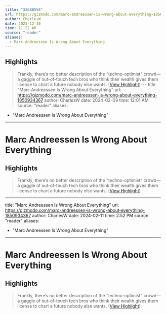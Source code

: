 ```yaml
---
title: "33688558"
url: https://gizmodo.com/marc-andreessen-is-wrong-about-everything-1850934367
author: CharlesW
date: 2023-12-10
time: 11:22 AM
source: "reader"
aliases:
  - Marc Andreessen Is Wrong About Everything
---
```

## Highlights
> Frankly, there’s no better description of the “techno-optimist” crowd—a gaggle of out-of-touch tech bros who think their wealth gives them license to chart a future nobody else wants. ([View Highlight](https://read.readwise.io/read/01he020gwn8q2dc4fnj90cnmh7))---
title: "Marc Andreessen Is Wrong About Everything"
url: https://gizmodo.com/marc-andreessen-is-wrong-about-everything-1850934367
author: CharlesW
date: 2024-02-09
time: 12:01 AM
source: "reader"
aliases:
  - "Marc Andreessen Is Wrong About Everything"
---
# Marc Andreessen Is Wrong About Everything

## Highlights
> Frankly, there’s no better description of the “techno-optimist” crowd—a gaggle of out-of-touch tech bros who think their wealth gives them license to chart a future nobody else wants. ([View Highlight](https://read.readwise.io/read/01he020gwn8q2dc4fnj90cnmh7))

---
title: "Marc Andreessen Is Wrong About Everything"
url: https://gizmodo.com/marc-andreessen-is-wrong-about-everything-1850934367
author: CharlesW
date: 2024-02-11
time: 2:52 PM
source: "reader"
aliases:
  - "Marc Andreessen Is Wrong About Everything"
---
# Marc Andreessen Is Wrong About Everything

## Highlights
> Frankly, there’s no better description of the “techno-optimist” crowd—a gaggle of out-of-touch tech bros who think their wealth gives them license to chart a future nobody else wants. ([View Highlight](https://read.readwise.io/read/01he020gwn8q2dc4fnj90cnmh7))

